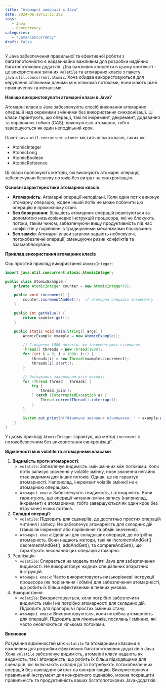 ```yaml
---
title: "Атомарні операції в Java"
date: 2024-06-18T11:15:29Z
tags:
   - Java
   - Concurrency
categories:
   - "Java/Concurrency"
draft: false
---
```


У Java забезпечення правильної та ефективної роботи з багатопоточністю є надзвичайно важливим для розробки надійних 
багатопотокових додатків. Два важливих концепти в цьому контексті - це використання змінних `volatile` та атомарних 
класів з пакету `java.util.concurrent.atomic`. 
Хоча обидва використовуються для керування спільними даними між кількома потоками, 
вони мають різні призначення та механізми.

**Навіщо використовувати атомарні класи в Java?**

Атомарні класи в Java забезпечують спосіб виконання атомарних операцій над окремими змінними без використання синхронізації. 
Ці класи гарантують, що операції, такі як інкремент, декремент, додавання та порівняння і обмін (CAS), 
виконуються атомарно, тобто завершуються як один неподільний крок.

Пакет `java.util.concurrent.atomic` містить кілька класів, таких як:

- AtomicInteger
- AtomicLong
- AtomicBoolean
- AtomicReference

Ці класи пропонують методи, які виконують атомарні операції, забезпечуючи безпеку потоків без витрат на синхронізацію.

**Основні характеристики атомарних класів**

- **Атомарність**: Атомарні операції неподільні. Коли один потік виконує атомарну операцію, жоден інший потік 
не може побачити цю операцію в проміжному стані.
- **Без блокування**: Більшість атомарних операцій реалізуються за допомогою низькорівневих інструкцій процесора, 
які не блокують потоки, таким чином, забезпечуючи вищу продуктивність під час конфліктів у порівнянні з традиційними 
механізмами блокування.
- **Без замків**: Атомарні класи загалом надають неблокуючі, потокобезпечні операції, 
зменшуючи ризик конфліктів та взаємоблокувань.

**Приклад використання атомарних класів**

Ось простий приклад використання `AtomicInteger`: 

```java
import java.util.concurrent.atomic.AtomicInteger;

public class AtomicExample {
    private AtomicInteger counter = new AtomicInteger(0);

    public void increment() {
        counter.incrementAndGet();  // атомарна операція інкременту
    }

    public int getValue() {
        return counter.get();
    }

    public static void main(String[] args) {
        AtomicExample example = new AtomicExample();

        // Створення 1000 потоків, що інкрементують лічильник
        Thread[] threads = new Thread[1000];
        for (int i = 0; i < 1000; i++) {
            threads[i] = new Thread(example::increment);
            threads[i].start();
        }

        // Очікування завершення всіх потоків
        for (Thread thread : threads) {
            try {
                thread.join();
            } catch (InterruptedException e) {
                Thread.currentThread().interrupt();
            }
        }

        System.out.println("Фінальне значення лічильника: " + example.getValue());
    }
}
```

У цьому прикладі `AtomicInteger` гарантує, що метод `increment` є потокобезпечним без використання синхронізації.

**Відмінності між volatile та атомарними класами**

1. **Видимість проти атомарності**:
    - `volatile`: Забезпечує видимість змін змінних між потоками. Коли потік записує значення у volatile змінну, нове значення негайно стає видимим для інших потоків. Однак, це не гарантує атомарності. Наприклад, інкремент volatile змінної не є атомарною операцією.  
    - `Атомарні класи`: Забезпечують і видимість, і атомарність. Вони гарантують, що операції читання-зміни-запису (наприклад, інкремент) є атомарними, тобто завершуються як один крок без втручання інших потоків.
2. **Складні операції**:
    - `volatile`: Підходить для сценаріїв, де достатньо простих операцій читання і запису. Не забезпечує атомарність для складних дій (таких як інкремент або порівняння та обмін значення).
    - `Атомарні класи`: Ідеальні для складніших операцій, де потрібна атомарність. Вони надають методи, такі як incrementAndGet(), decrementAndGet(), addAndGet(), та compareAndSet(), що гарантують виконання цих операцій атомарно.
3. Реалізація:
    - `volatile`: Спирається на модель пам’яті Java для забезпечення видимості. Не використовує жодних спеціальних апаратних інструкцій.
    - `Атомарні класи`: Часто використовують низькорівневі інструкції процесора (як порівняння і обмін) для забезпечення атомарності, що робить їх більш ефективними в певних умовах.
4. Використання:
    - `volatile`: Використовується, коли потрібно забезпечити видимість змін і не потрібно атомарності для складних дій. Підходить для прапорців і простих змінних стану.
    - `Атомарні класи`: Використовуються, коли потрібна атомарність для операцій. Підходять для лічильників, посилань і змінних, які часто оновлюються кількома потоками.

**Висновок**

Розуміння відмінностей між `volatile` та атомарними класами є важливим для розробки ефективних багатопотокових додатків в Java. 
Хоча `volatile` забезпечує видимість, атомарні класи надають як видимість, так і атомарність, що робить їх більш підходящими 
для сценаріїв, які включають складні дії та потребують потокобезпечних операцій без накладних витрат на синхронізацію. 
Використовуючи правильний інструмент для конкретного сценарію, можна покращити правильність та продуктивність ваших 
багатопотокових Java-додатків.